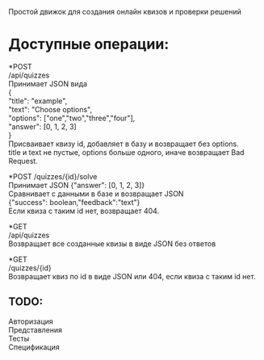 Простой движок для создания онлайн квизов и проверки решений

# Доступные операции:

*POST  
/api/quizzes  
Принимает JSON вида  
{  
  "title": "example",  
  "text": "Choose options",  
  "options": ["one","two","three","four"],  
  "answer": [0, 1, 2, 3]  
}  
Присваивает квизу id, добавляет в базу и возвращает без options.  
title и text не пустые, options больше одного, иначе возвращает Bad Request.  

*POST /quizzes/{id}/solve  
Принимает JSON {"answer": [0, 1, 2, 3]}  
Сравнивает с данными в базе и возвращает JSON  
{"success": boolean,"feedback":"text"}  
Если квиза с таким id нет, возвращает 404.  

*GET  
/api/quizzes  
Возвращает все созданные квизы в виде JSON без ответов  

*GET  
/quizzes/{id}  
Возвращает квиз по id в виде JSON или 404, если квиза с таким id нет.  

## TODO:  
Авторизация  
Представления  
Тесты  
Спецификация  

